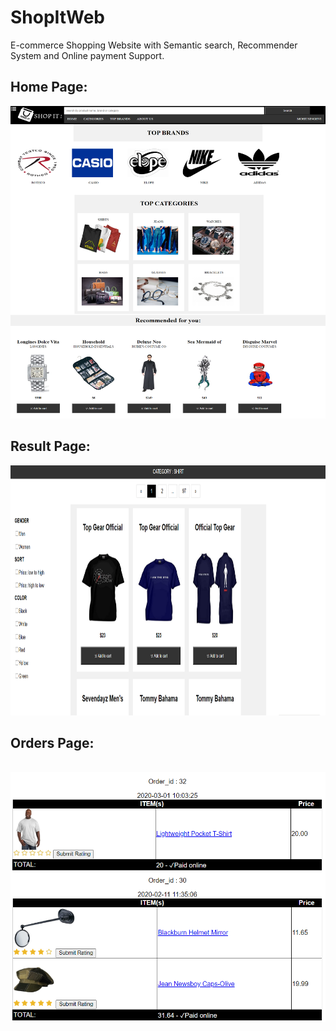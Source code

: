 # ShopItWeb

E-commerce Shopping Website with Semantic search, Recommender System and Online payment Support.


<h2>Home Page:</h2>
<img src="https://github.com/MohitSinghvi/ShopItWeb/blob/master/Screenshots/home.png?raw=true" height="500" width="600">
</br>

<h2>Result Page:</h2>

<img src="https://github.com/MohitSinghvi/ShopItWeb/blob/master/Screenshots/resultpage.PNG?raw=true" height="400" width="600">
</br>

<h2>Orders Page:</h2>

</br>
<img src="https://github.com/MohitSinghvi/ShopItWeb/blob/master/Screenshots/show_orders.PNG?raw=true" height="400" width="600">
